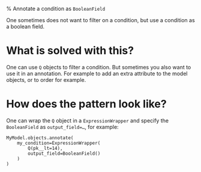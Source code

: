 % Annotate a condition as `BooleanField`

One sometimes does not want to filter on a condition, but use a condition as a
boolean field.

# What is solved with this?

One can use `Q` objects to filter a condition. But sometimes you also want to
use it in an annotation. For example to add an extra attribute to the model
objects, or to order for example.

# How does the pattern look like?

One can wrap the `Q` object in a `ExpressionWrapper` and specify the
`BooleanField` as <code>output_field=&hellip;</code>, for example:

```python3
MyModel.objects.annotate(
    my_condition=ExpressionWrapper(
        Q(pk__lt=14),
        output_field=BooleanField()
    )
)
```
